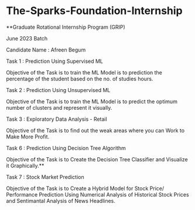 # The-Sparks-Foundation-Internship
**Graduate Rotational Internship Program (GRIP)

June 2023 Batch

Candidate Name : Afreen Begum


Task 1 : Prediction Using Supervised ML

Objective of the Task is to train the ML Model is to prediction the percentage of the student based on the no. of studies hours.


Task 2 : Prediction Using Unsupervised ML

Objective of the Task is to train the ML Model is to predict the optimum number of clusters and represent it visually.


Task 3 : Exploratory Data Analysis - Retail

Objective of the Task is to find out the weak areas where you can Work to Make More Profit.


Task 6 : Prediction Using Decision Tree Algorithm

Objective of the Task is to Create the Decision Tree Classifier and Visualize it Graphically.**


Task 7 : Stock Market Prediction

Objective of the Task is to Create a Hybrid Model for Stock Price/ Performance Prediction Using Numerical Analysis of Historical Stock Prices and Sentimantal Analysis of News Headlines.

